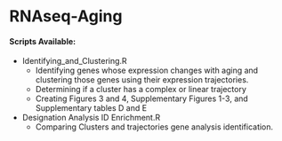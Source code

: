 # RNAseq-Aging

#### Scripts Available:

* Identifying_and_Clustering.R
  * Identifying genes whose expression changes with aging and clustering those
  genes using their expression trajectories.
  * Determining if a cluster has a complex or linear trajectory
  * Creating Figures 3 and 4, Supplementary Figures 1-3, and Supplementary tables D and E
* Designation Analysis ID Enrichment.R
  * Comparing Clusters and trajectories gene analysis identification.
